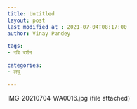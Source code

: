 ```yaml
---
title: Untitled
layout: post
last_modified_at : 2021-07-04T08:17:00
author: Vinay Pandey

tags:
- रवि दर्शन

categories:
- लघु

---
```


IMG-20210704-WA0016.jpg (file attached)
